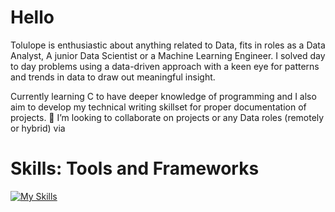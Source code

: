 # Hello
Tolulope is enthusiastic about anything related to Data, fits in roles as a Data Analyst, A junior Data Scientist or a Machine Learning Engineer. I solved day to day problems using a data-driven approach with a keen eye for patterns and trends in data to draw out meaningful insight.

Currently learning C to have deeper knowledge of programming and I also aim to develop my technical writing skillset for proper documentation of projects.
👯 I’m looking to collaborate on projects or any Data roles (remotely or hybrid) via
# Skills: Tools and Frameworks
[![My Skills](https://skillicons.dev/icons?i=js,html,css,wasm)](https://skillicons.dev)
